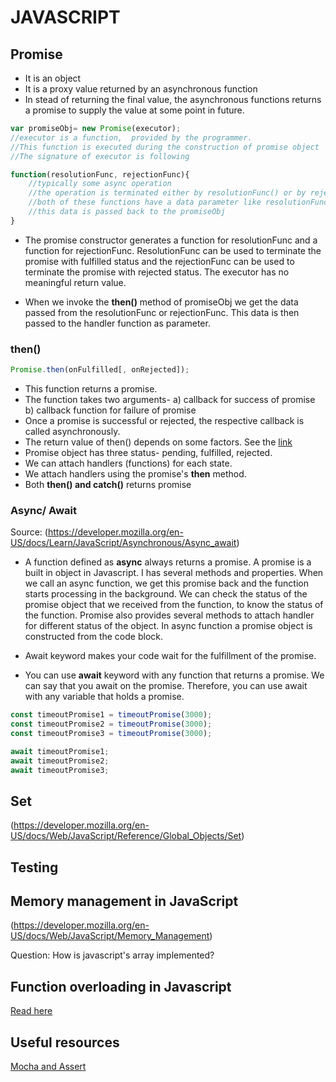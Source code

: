 # JAVASCRIPT


## Promise

- It is an object
- It is a proxy value returned by an asynchronous function
- In stead of returning the final value, the asynchronous functions returns a promise to supply the value at some
point in future. 

```javascript
var promiseObj= new Promise(executor);
//executor is a function,  provided by the programmer. 
//This function is executed during the construction of promise object
//The signature of executor is following

function(resolutionFunc, rejectionFunc){
    //typically some async operation
    //the operation is terminated either by resolutionFunc() or by rejectionFunc()
    //both of these functions have a data parameter like resolutionFunc(data) and rejectionFunc(data)
    //this data is passed back to the promiseObj
}
```

- The promise constructor generates a function for resolutionFunc and a function for rejectionFunc. ResolutionFunc can
be used to terminate the promise with fulfilled status and the rejectionFunc can be used to terminate the promise with
rejected status. The executor has no meaningful return value. 

- When we invoke the **then()** method of promiseObj we get the data passed from the resolutionFunc or rejectionFunc. 
This data is then passed to the handler function as parameter. 


### then() 

```javascript
Promise.then(onFulfilled[, onRejected]);
```

- This function returns a promise.
- The function takes two arguments- a) callback for success of promise b) callback function for failure of promise
- Once a promise is successful or rejected, the respective callback is called asynchronously. 
- The return value of then() depends on some factors. See the [link](https://developer.mozilla.org/en-US/docs/Web/JavaScript/Reference/Global_Objects/Promise/then)
- Promise object has three status- pending, fulfilled, rejected.
- We can attach handlers (functions) for each state.
- We attach handlers using the promise's **then** method.
- Both **then() and catch()** returns promise


### Async/ Await

Source: (https://developer.mozilla.org/en-US/docs/Learn/JavaScript/Asynchronous/Async_await)

- A function defined as **async** always returns a promise. A promise is a built in object in Javascript. I has several
methods and properties. When we call an async function, we get this promise back and the function starts processing in 
the background. We can check the status of the promise object that we received from the function, to know the status of 
the function. Promise also provides several methods to attach handler for different status of the object. In async function
a promise object is constructed from the code block. 

- Await keyword makes your code wait for the fulfillment of the promise. 
- You can use **await** keyword with any function that returns a promise. We can say that you await on the promise. 
Therefore, you can use await with any variable that holds a promise. 
```javascript
const timeoutPromise1 = timeoutPromise(3000);
const timeoutPromise2 = timeoutPromise(3000);
const timeoutPromise3 = timeoutPromise(3000);

await timeoutPromise1;
await timeoutPromise2;
await timeoutPromise3;
```


## Set 

(https://developer.mozilla.org/en-US/docs/Web/JavaScript/Reference/Global_Objects/Set)

## Testing

## Memory management in JavaScript

(https://developer.mozilla.org/en-US/docs/Web/JavaScript/Memory_Management)

Question: How is javascript's array implemented?


## Function overloading in Javascript

[Read here](https://stackoverflow.com/questions/10855908/how-to-overload-functions-in-javascript/10855939)


## Useful resources

[Mocha and Assert](https://www.digitalocean.com/community/tutorials/how-to-test-a-node-js-module-with-mocha-and-assert)

